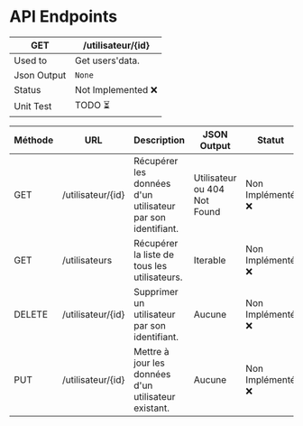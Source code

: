 # API Endpoints

| GET         | /utilisateur/{id}                                            |
| ----------- | ------------------------------------------------------------ |
| Used to     | Get users'data.|
| Json Output | `None` |
| Status      | Not Implemented ❌ |
| Unit Test   | TODO ⏳ |

| Méthode     | URL                          | Description                                      | JSON Output                  | Statut            | Test Unitaire    |
|-------------|------------------------------|--------------------------------------------------|------------------------------|-------------------|------------------|
| GET         | /utilisateur/{id}           | Récupérer les données d'un utilisateur par son identifiant. | Utilisateur ou 404 Not Found | Non Implémenté ❌  | TODO ⏳          |
| GET         | /utilisateurs                | Récupérer la liste de tous les utilisateurs.     | Iterable<Utilisateur>        | Non Implémenté ❌  | TODO ⏳          |
| DELETE      | /utilisateur/{id}           | Supprimer un utilisateur par son identifiant.    | Aucune                       | Non Implémenté ❌  | TODO ⏳          |
| PUT         | /utilisateur/{id}           | Mettre à jour les données d'un utilisateur existant. | Aucune                       | Non Implémenté ❌  | TODO ⏳          |
